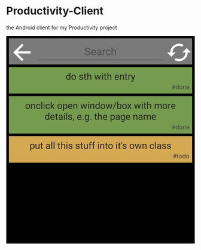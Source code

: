 # Productivity-Client
the Android client for my Productivity project

![Example Image](/img/prod.jpg)
